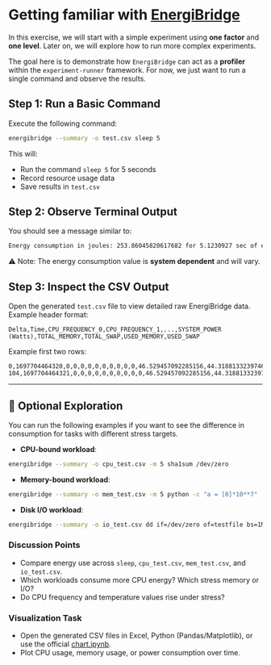 # Getting familiar with [EnergiBridge](https://github.com/tdurieux/EnergiBridge)

In this exercise, we will start with a simple experiment using **one factor** and **one level**. Later on, we will explore how to run more complex experiments.

The goal here is to demonstrate how `EnergiBridge` can act as a **profiler** within the `experiment-runner` framework. For now, we just want to run a single command and observe the results.

## Step 1: Run a Basic Command

Execute the following command:

```bash
energibridge --summary -o test.csv sleep 5
```

This will:

* Run the command `sleep 5` for 5 seconds
* Record resource usage data
* Save results in `test.csv`

## Step 2: Observe Terminal Output

You should see a message similar to:

```bash
Energy consumption in joules: 253.86045820617682 for 5.1230927 sec of execution.
```

⚠️ Note: The energy consumption value is **system dependent** and will vary.

## Step 3: Inspect the CSV Output

Open the generated `test.csv` file to view detailed raw EnergiBridge data. Example header format:

```
Delta,Time,CPU_FREQUENCY_0,CPU_FREQUENCY_1,...,SYSTEM_POWER (Watts),TOTAL_MEMORY,TOTAL_SWAP,USED_MEMORY,USED_SWAP
```

Example first two rows:

```
0,1697704464320,0,0,0,0,0,0,0,0,0,0,46.529457092285156,44.31881332397461,43.83422088623047,47.03656005859375,44.67115783691406,43.856910705566406,41.333412170410156,41.268951416015625,44.348262786865234,43.08387756347656,46.37215805053711,45.429779052734375,15.021618843078613,8.819367408752441,5.0954484939575195,3.514699935913086,2.9715969562530518,1.5818228721618652,1.1069598197937012,0.9475208520889282,11.58033275604248,34359738368,0,10188488704,0
104,1697704464321,0,0,0,0,0,0,0,0,0,0,46.529457092285156,44.31881332397461,43.83422088623047,47.03656005859375,44.67115783691406,43.856910705566406,41.333412170410156,41.268951416015625,44.348262786865234,43.08387756347656,46.37215042114258,45.429771423339844,15.021615982055664,8.819366455078125,5.095447063446045,3.514699697494507,2.9715967178344727,1.5818227529525757,1.1069598197937012,0.9475207924842834,11.58033275604248,34359738368,0,10189275136,0
```

---

## 🔎 Optional Exploration

You can run the following examples if you want to see the difference in consumption for tasks with different stress targets.

* **CPU-bound workload**:

```bash
energibridge --summary -o cpu_test.csv -m 5 sha1sum /dev/zero
```

* **Memory-bound workload**:

```bash
energibridge --summary -o mem_test.csv -m 5 python -c "a = [0]*10**7"
```

* **Disk I/O workload**:

```bash
energibridge --summary -o io_test.csv dd if=/dev/zero of=testfile bs=1M count=500
```

### Discussion Points

* Compare energy use across `sleep`, `cpu_test.csv`, `mem_test.csv`, and `io_test.csv`.
* Which workloads consume more CPU energy? Which stress memory or I/O?
* Do CPU frequency and temperature values rise under stress?

### Visualization Task

* Open the generated CSV files in Excel, Python (Pandas/Matplotlib), or use the official [chart.ipynb](https://github.com/tdurieux/EnergiBridge/blob/main/chart.ipynb).
* Plot CPU usage, memory usage, or power consumption over time.
